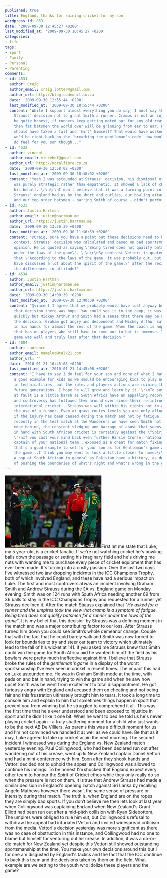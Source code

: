 ```yaml
---
published: true
title: England, thanks for ruining cricket for my son
wordpress_id: 853
date: '2009-09-30 12:45:27 +0200'
last_modified_at: '2009-09-30 10:45:27 +0200'
categories:
- life
tags:
- Sport
- Family
- Personal
- Parenting
comments:
- id: 4531
  author: Craig
  author_email: craig.lotter@gmail.com
  author_url: http://blog.codeunit.co.za
  date: '2009-09-30 12:55:44 +0200'
  last_modified_at: '2009-09-30 10:55:44 +0200'
  content: "While I support almost everything you do say, I must say that I support
    Strauss' decision not to grant Smith a runner. Cramps is not an injury, and to
    be quite honest, if runners keep getting meted out for any old reason whatsoever,
    then fat batsmen the world over will be grinning from ear to ear. Perhaps Smith
    should have taken a fall and 'hurt' himself? That would have worked, but then
    we'd be right back on the 'breaching the gentleman's code' now wouldn't we? :)\r\n\r\nShame,
    do feel for you son though..."
- id: 4532
  author: vincent
  author_email: vincehof@gmail.com
  author_url: http://moralfibre.co.za
  date: '2009-09-30 12:58:02 +0200'
  last_modified_at: '2009-09-30 10:58:02 +0200'
  content: "Yeah I was astounded at Strauss' decision, his dismissal of Smith's pain
    was purely strategic rather than empathetic. It showed a lack of character on
    his behalf. \r\n\r\nI don't believe that it was a turning point in the match though,
    Strauss' england had us by the short and curlies, our bowling attack was shit
    and our top order batsmen - barring Smith of course - didn't perform."
- id: 4533
  author: Justin Hartman
  author_email: justin@hartman.me
  author_url: https://justin.hartman.me
  date: '2009-09-30 13:56:39 +0200'
  last_modified_at: '2009-09-30 11:56:39 +0200'
  content: "@Craig, sure you have a point but these decisions need to be taken into
    context. Strauss' decision was calculated and based on bad sportsmanship in my
    opinion. He is quoted as saying \"Being tired does not qualify batsmen for a runner
    under the laws of the game\". \r\n\r\nBy contrast Vettori is quoted as saying
    that \"According to the laws of the game, it was probably out, but of late we
    have discussed a lot about the spirit of the game.\" after the recall of Collingwood.\r\n\r\nSee
    the differences in attitude?"
- id: 4534
  author: Justin Hartman
  author_email: justin@hartman.me
  author_url: https://justin.hartman.me
  date: '2009-09-30 14:00:39 +0200'
  last_modified_at: '2009-09-30 12:00:39 +0200'
  content: "@vincent I agree that we probably would have lost anyway but up until
    that decision there was hope. You could see it in the camp, it was diminishing
    quickly but Mickey Arthur and Smith had a sense that there may be a chance.\r\n\r\nAfter
    the decision, Graham got angry and despondent and Mickey Arthur sat with his head
    in his hands for almost the rest of the game. When the coach is hopeless the impact
    that has on players who still have to come out to bat is immense. \r\n\r\nThe
    game was well and truly lost after that decision."
- id: 4804
  author: Laurence
  author_email: nameloc@talk21.com
  author_url: ''
  date: '2010-01-21 16:45:08 +0200'
  last_modified_at: '2010-01-21 14:45:08 +0200'
  content: "I have to say I do feel for your son and none of what I have to say is
    a good example for kids as we should be encouraging kids to play not to get embroiled
    in technicalities, but the rules and players actions are ruining this game for
    future generations. I hope he will grow and learn by it. \r\nTo say England are
    at fault is a little harsh as South Africa have an appalling record over the years
    and controversy has followed them around ever since their re-introduction into
    international cricket...Strauss was well within his rights not to allow Smith
    the use of a runner. Even at grass routes levels you are only allowed runners
    if the injury has been caused during the match and not by fatigue. \r\nEven more
    recently in the test match at the Wanderers we have seen Smith not walk on a blatant
    edge behind, the constant sledging and barrage of abuse that seems to go hand
    in hand with South African cricket is certainly against the \"Spirit of the game\".
    \r\nIf you cast your mind back even further Hansie Cronje, national stalwart,
    captain of your national team...exposed as a cheat for match fixing. Do you think
    that's a good example to set for your son as for Gentleman's game and ruining
    the game...I think you may want to look a little closer to home.\r\nI am not having
    a pop at South African in general as Pakistan have a history, as do Australia
    of pushing the boundaries of what's right and what's wrong in the game."
---
```

<img src="/assets/images/uploads/2009/09/108819.2.jpg" alt="Image" title="" width="310" height="232" class="alignright size-full wp-image-854" />First let me state that Luke, my 5 year-old, is a cricket fanatic. If we're not watching cricket he's bowling balls down the passage or setting his imaginary field and he's driving me nuts with wanting me to purchase every piece of cricket equipment that has ever been made. It's turning into a costly passion.
Over the last two days I've witnessed two jaw dropping incidents in the ICC Champions Trophy, both of which involved England, and these have had a serious impact on Luke. The first and most controversial was an incident involving Graham Smith and Andrew Strauss during the SA vs. England game on Monday evening.
Smith was on 124 runs with South Africa needing another 69 from 36 balls to stay in the ICC Champions Trophy and requested for a runner yet Strauss declined it. After the match Strauss explained that <em>"He asked for a runner and the umpires took the view that cramp is a symptom of fatigue. Being tired does not qualify batsmen for a runner under the laws of the game"</em>.
It is my belief that this decision by Strauss was a defining moment in the match and was a major contributing factor to our loss. After Strauss turned him down you could see Smith's whole demeanor change. Couple that with the fact that he could barely walk and Smith was now forced to look for boundaries to try and steer our team to victory which ultimately lead to the fall of his wicket at 141.
If you asked me Strauss knew that Smith could win the game for South Africa and he wanted him off the field as his bowlers were pretty much ineffective against him. I believe that Strauss broke the rules of the <em>gentleman's game</em> in a display of the worst sportsmanship I've ever seen in cricket in recent times.
The impact this had on Luke astounded me. He was in Graham Smith mode at the time, with pads on and bat in hand, trying to win the game and when he saw how upset Smith was he went from excitement to total disappointment. He got furiously angry with England and accused them on cheating and not being fair and this frustration ultimately brought him to tears. It took a long time to console him and explain to him that sometimes things happen in sport that prevent you from winning but he struggled to comprehend it all.
This was the first time that he's ever understood and been exposed to injustice in sport and he didn't like it one bit. When he went to bed he told us he's never playing cricket again - a truly shattering moment for a child who just wants to be the next AB De Villiers. As parents this was a difficult moment for us and I'm not convinced we handled it as well as we could have. Be that as it may, Luke agreed to take up cricket again the next morning.
The second incident I witnessed was during the England vs. New Zealand match yesterday evening. Paul Collingwood, who had been declared run out after wandering out of his crease, went up to New Zealand captain Daniel Vettori and had a mini-conference with him. Soon after they shook hands and Vettori decided not to uphold the appeal and Collingwood was allowed to continue his innings.
To be honest I'm shocked that England expect every other team to honour the Spirit of Cricket ethos while they only really do so when the pressure is not on them.
It is true that Andrew Strauss had made a similar decision in England's opening match against Sri Lanka by recalling Angelo Mathews however there wasn't the same sense of pressure or intensity during that match. The truth is, when England are on the ropes they are simply bad sports. 
If you don't believe me then lets look at last year when Collingwood was captaining England when New Zealand's Grant Elliott had been run out after a mid-pitch collision with Ryan Sidebottom. The umpires were obliged to rule him out, but Collingwood's refusal to withdraw the appeal had infuriated Vettori and invited widespread criticism from the media.
Vettori's decision yesterday was more significant as there was no case of obstruction in this instance, and Collingwood had no one to blame but himself for venturing out his crease. In addition, it was a do-or-die match for New Zealand yet despite this Vettori still showed outstanding sportsmanship at the time.
You make your own decisions around this but I for one am disgusted by England's tactics and the fact that the ICC continue to back this team and the decisions taken by them on the field. What example are we setting to the youth who idolize these players and the game?
